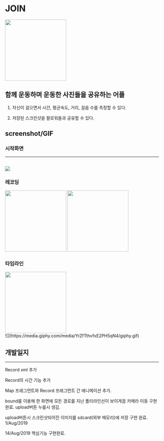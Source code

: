 
# JOIN

<img width="200" src="https://user-images.githubusercontent.com/52390975/63001150-e7dab300-bead-11e9-837c-918a6f33a519.png">



## 함께 운동하며 운동한 사진들을 공유하는 어플

1. 자신이 걸으면서 시간, 평균속도, 거리, 걸음 수를 측정할 수 있다.

2. 저장된 스크린샷을 팔로워들과 공유할 수 있다.



## screenshot/GIF
### 시작화면
---------
![](https://media.giphy.com/media/mBSpX90OiVjto0didN/giphy.gif)
---------
### 레코딩
<div>
  <img width="200" src="https://user-images.githubusercontent.com/52390975/63000272-b6f97e80-beab-11e9-8c08-ae4904a9b177.png">   <img width="200" src="https://user-images.githubusercontent.com/52390975/63000274-b6f97e80-beab-11e9-8ce9-e82e3fe3d616.png"> 
</div>

### 타임라인
<div>
  <img width="200" src="https://user-images.githubusercontent.com/52390975/63000996-81ee2b80-bead-11e9-8459-0cdbef548981.png"> 
</div>
![](https://media.giphy.com/media/YrZfTthvfxE2PH5qN4/giphy.gif)








## 개발일지
---------


Record xml 추가

Record의 시간 기능 추가

Map 프래그먼트와 Record 프래그먼트 간 애니메이션 추가.

bound를 이용해 한 화면에 모든 경로를 지난 폴리라인선이 보이게끔 카메라 이동 구현완료. upload버튼 누를시 생김.

upload버튼시 스크린샷되어진 이미지를 sdcard(외부 메모리)에 저장 구현 완료. 1/Aug/2019

14/Aug/2019
핵심기능 구현완료.
